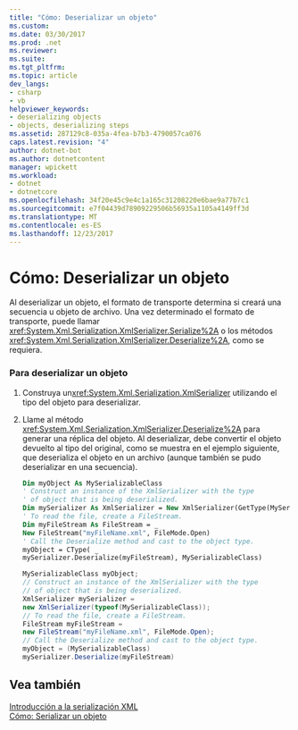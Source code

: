 ```yaml
---
title: "Cómo: Deserializar un objeto"
ms.custom: 
ms.date: 03/30/2017
ms.prod: .net
ms.reviewer: 
ms.suite: 
ms.tgt_pltfrm: 
ms.topic: article
dev_langs:
- csharp
- vb
helpviewer_keywords:
- deserializing objects
- objects, deserializing steps
ms.assetid: 287129c8-035a-4fea-b7b3-4790057ca076
caps.latest.revision: "4"
author: dotnet-bot
ms.author: dotnetcontent
manager: wpickett
ms.workload:
- dotnet
- dotnetcore
ms.openlocfilehash: 34f20e45c9e4c1a165c31208220e6bae9a77b7c1
ms.sourcegitcommit: e7f04439d78909229506b56935a1105a4149ff3d
ms.translationtype: MT
ms.contentlocale: es-ES
ms.lasthandoff: 12/23/2017
---
```

# <a name="how-to-deserialize-an-object"></a>Cómo: Deserializar un objeto
Al deserializar un objeto, el formato de transporte determina si creará una secuencia u objeto de archivo. Una vez determinado el formato de transporte, puede llamar <xref:System.Xml.Serialization.XmlSerializer.Serialize%2A> o los métodos <xref:System.Xml.Serialization.XmlSerializer.Deserialize%2A>, como se requiera.  
  
### <a name="to-deserialize-an-object"></a>Para deserializar un objeto  
  
1.  Construya un<xref:System.Xml.Serialization.XmlSerializer> utilizando el tipo del objeto para deserializar.  
  
2.  Llame al método <xref:System.Xml.Serialization.XmlSerializer.Deserialize%2A> para generar una réplica del objeto. Al deserializar, debe convertir el objeto devuelto al tipo del original, como se muestra en el ejemplo siguiente, que deserializa el objeto en un archivo (aunque también se pudo deserializar en una secuencia).  
  
    ```vb  
    Dim myObject As MySerializableClass  
    ' Construct an instance of the XmlSerializer with the type  
    ' of object that is being deserialized.  
    Dim mySerializer As XmlSerializer = New XmlSerializer(GetType(MySerializableClass))  
    ' To read the file, create a FileStream.  
    Dim myFileStream As FileStream = _  
    New FileStream("myFileName.xml", FileMode.Open)  
    ' Call the Deserialize method and cast to the object type.  
    myObject = CType( _  
    mySerializer.Deserialize(myFileStream), MySerializableClass)  
    ```  
  
    ```csharp  
    MySerializableClass myObject;  
    // Construct an instance of the XmlSerializer with the type  
    // of object that is being deserialized.  
    XmlSerializer mySerializer =   
    new XmlSerializer(typeof(MySerializableClass));  
    // To read the file, create a FileStream.  
    FileStream myFileStream =   
    new FileStream("myFileName.xml", FileMode.Open);  
    // Call the Deserialize method and cast to the object type.  
    myObject = (MySerializableClass)   
    mySerializer.Deserialize(myFileStream)  
    ```  
  
## <a name="see-also"></a>Vea también  
 [Introducción a la serialización XML](../../../docs/standard/serialization/introducing-xml-serialization.md)  
 [Cómo: Serializar un objeto](../../../docs/standard/serialization/how-to-serialize-an-object.md)
